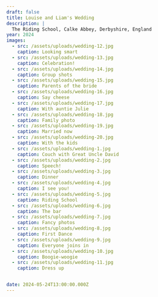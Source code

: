 ```yaml
---
draft: false
title: Louise and Liam's Wedding
description: |
  The Riding School, Calke Abbey, Derbyshire, England
year: 2024
images:
  - src: /assets/uploads/wedding-12.jpg
    caption: Looking smart
  - src: /assets/uploads/wedding-13.jpg
    caption: Celebration!
  - src: /assets/uploads/wedding-14.jpg
    caption: Group shots
  - src: /assets/uploads/wedding-15.jpg
    caption: Parents of the bride
  - src: /assets/uploads/wedding-16.jpg
    caption: Say cheese
  - src: /assets/uploads/wedding-17.jpg
    caption: With auntie Julie
  - src: /assets/uploads/wedding-18.jpg
    caption: Family photo
  - src: /assets/uploads/wedding-19.jpg
    caption: Married now
  - src: /assets/uploads/wedding-20.jpg
    caption: With the kids
  - src: /assets/uploads/wedding-1.jpg
    caption: Couch with Great Uncle David
  - src: /assets/uploads/wedding-2.jpg
    caption: Speech!
  - src: /assets/uploads/wedding-3.jpg
    caption: Dinner
  - src: /assets/uploads/wedding-4.jpg
    caption: I see you!
  - src: /assets/uploads/wedding-5.jpg
    caption: Riding School
  - src: /assets/uploads/wedding-6.jpg
    caption: The bar
  - src: /assets/uploads/wedding-7.jpg
    caption: Fancy photos
  - src: /assets/uploads/wedding-8.jpg
    caption: First Dance
  - src: /assets/uploads/wedding-9.jpg
    caption: Everyone joins in
  - src: /assets/uploads/wedding-10.jpg
    caption: Boogie-woogie
  - src: /assets/uploads/wedding-11.jpg
    caption: Dress up


date: 2024-05-24T13:00:00.000Z
---
```

